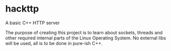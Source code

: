 # hackttp
A basic C++ HTTP server

The purpose of creating this project is to learn about sockets, threads and other required internal parts of the Linux Operating System. No external libs will be used, all is to be done in pure-ish C++.
